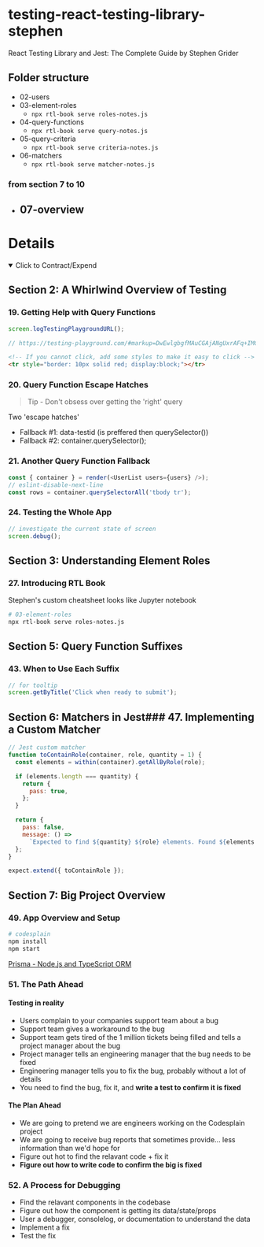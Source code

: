# testing-react-testing-library-stephen

React Testing Library and Jest: The Complete Guide by Stephen Grider

## Folder structure

- 02-users
- 03-element-roles
  - `npx rtl-book serve roles-notes.js`
- 04-query-functions
  - `npx rtl-book serve query-notes.js`
- 05-query-criteria
  - `npx rtl-book serve criteria-notes.js`
- 06-matchers
  - `npx rtl-book serve matcher-notes.js`

### from section 7 to 10

- ## 07-overview

# Details

<details open>
  <summary>Click to Contract/Expend</summary>

## Section 2: A Whirlwind Overview of Testing

### 19. Getting Help with Query Functions

```js
screen.logTestingPlaygroundURL();

// https://testing-playground.com/#markup=DwEwlgbgfMAuCGAjANgUxrAFq+IMCcNMoA5eAW1WAHosioBRc+MZGu9w97XDRAexABPAhjwAreADsqtPHAnTUAAUkyAdAGN+5dvNpdYhvAGcKesVDPll1rToucYtAcOcIU6GuGhA
```

```html
<!-- If you cannot click, add some styles to make it easy to click -->
<tr style="border: 10px solid red; display:block;"></tr>
```

### 20. Query Function Escape Hatches

> Tip - Don't obsess over getting the 'right' query

Two 'escape hatches'

- Fallback #1: data-testid (is preffered then querySelector())
- Fallback #2: container.querySelector();

### 21. Another Query Function Fallback

```js
const { container } = render(<UserList users={users} />);
// eslint-disable-next-line
const rows = container.querySelectorAll('tbody tr');
```

### 24. Testing the Whole App

```js
// investigate the current state of screen
screen.debug();
```

## Section 3: Understanding Element Roles

### 27. Introducing RTL Book

Stephen's custom cheatsheet looks like Jupyter notebook

```sh
# 03-element-roles
npx rtl-book serve roles-notes.js
```

## Section 5: Query Function Suffixes

### 43. When to Use Each Suffix

```js
// for tooltip
screen.getByTitle('Click when ready to submit');
```

## Section 6: Matchers in Jest### 47. Implementing a Custom Matcher

```js
// Jest custom matcher
function toContainRole(container, role, quantity = 1) {
  const elements = within(container).getAllByRole(role);

  if (elements.length === quantity) {
    return {
      pass: true,
    };
  }

  return {
    pass: false,
    message: () =>
      `Expected to find ${quantity} ${role} elements. Found ${elements.length} instead.`,
  };
}

expect.extend({ toContainRole });
```

## Section 7: Big Project Overview

### 49. App Overview and Setup

```sh
# codesplain
npm install
npm start
```

[Prisma - Node.js and TypeScript ORM](https://www.prisma.io/)

### 51. The Path Ahead

#### Testing in reality

- Users complain to your companies support team about a bug
- Support team gives a workaround to the bug
- Support team gets tired of the 1 million tickets being filled and tells a project manager about the bug
- Project manager tells an engineering manager that the bug needs to be fixed
- Engineering manager tells you to fix the bug, probably without a lot of details
- You need to find the bug, fix it, and **write a test to confirm it is fixed**

#### The Plan Ahead

- We are going to pretend we are engineers working on the Codesplain project
- We are going to receive bug reports that sometimes provide... less information than we'd hope for
- Figure out hot to find the relavant code + fix it
- **Figure out how to write code to confirm the big is fixed**

### 52. A Process for Debugging

- Find the relavant components in the codebase
- Figure out how the component is getting its data/state/props
- User a debugger, consolelog, or documentation to understand the data
- Implement a fix
- Test the fix

</details>

